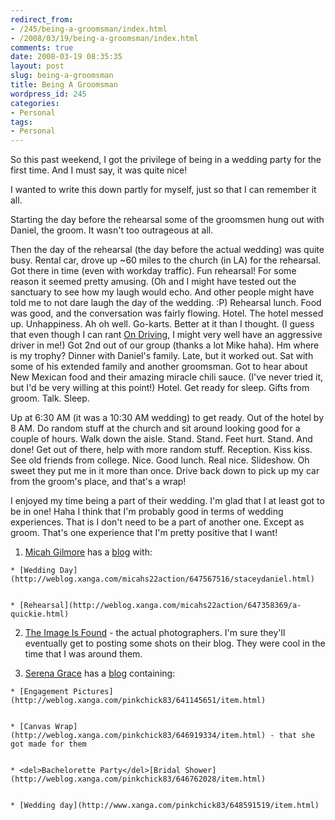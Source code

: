 ```yaml
---
redirect_from:
- /245/being-a-groomsman/index.html
- /2008/03/19/being-a-groomsman/index.html
comments: true
date: 2008-03-19 08:35:35
layout: post
slug: being-a-groomsman
title: Being A Groomsman
wordpress_id: 245
categories:
- Personal
tags:
- Personal
---
```


So this past weekend, I got the privilege of being in a wedding party for the first time.  And I must say, it was quite nice!

I wanted to write this down partly for myself, just so that I can remember it all.

Starting the day before the rehearsal some of the groomsmen hung out with Daniel, the groom.  It wasn't too outrageous at all.

Then the day of the rehearsal (the day before the actual wedding) was quite busy.  Rental car, drove up ~60 miles to the church (in LA) for the rehearsal.  Got there in time (even with workday traffic).  Fun rehearsal!  For some reason it seemed pretty amusing.  (Oh and I might have tested out the sanctuary to see how my laugh would echo.  And other people might have told me to not dare laugh the day of the wedding.  :P)  Rehearsal lunch.  Food was good, and the conversation was fairly flowing.  Hotel.  The hotel messed up.  Unhappiness.  Ah oh well.  Go-karts.  Better at it than I thought.  (I guess that even though I can rant [On Driving](http://www.goingthewongway.com/2007/06/27/on-driving/), I might very well have an aggressive driver in me!)  Got 2nd out of our group (thanks a lot Mike haha).  Hm where is my trophy? 
Dinner with Daniel's family.  Late, but it worked out.  Sat with some of his extended family and another groomsman.  Got to hear about New Mexican food and their amazing miracle chili sauce.  (I've never tried it, but I'd be very willing at this point!)  Hotel.  Get ready for sleep.  Gifts from groom.  Talk.  Sleep.

Up at 6:30 AM (it was a 10:30 AM wedding) to get ready.  Out of the hotel by 8 AM.  Do random stuff at the church and sit around looking good for a couple of hours.  Walk down the aisle.  Stand.  Stand.  Feet hurt.  Stand.  And done!  Get out of there, help with more random stuff.  Reception.  Kiss kiss.  See old friends from college.  Nice.  Good lunch.  Real nice.  Slideshow.  Oh sweet they put me in it more than once.  Drive back down to pick up my car from the groom's place, and that's a wrap!

I enjoyed my time being a part of their wedding.  I'm glad that I at least got to be in one!  Haha I think that I'm probably good in terms of wedding experiences.  That is I don't need to be a part of another one.  Except as groom.  That's one experience that I'm pretty positive that I want!





  1. [Micah Gilmore](http://www.micahgilmore.com/) has a [blog](http://blog.micahgilmore.com/) with:

    * [Wedding Day](http://weblog.xanga.com/micahs22action/647567516/staceydaniel.html)


    * [Rehearsal](http://weblog.xanga.com/micahs22action/647358369/a-quickie.html)






  2. [The Image Is Found](http://www.theimageisfound.com/) - the actual photographers.  I'm sure they'll eventually get to posting some shots on their blog.  They were cool in the time that I was around them.



  3. [Serena Grace](http://serenagrace.com/) has a [blog](http://www.xanga.com/pinkchick83) containing:

    * [Engagement Pictures](http://weblog.xanga.com/pinkchick83/641145651/item.html)


    * [Canvas Wrap](http://weblog.xanga.com/pinkchick83/646919334/item.html) - that she got made for them


    * <del>Bachelorette Party</del>[Bridal Shower](http://weblog.xanga.com/pinkchick83/646762028/item.html)


    * [Wedding day](http://www.xanga.com/pinkchick83/648591519/item.html)






